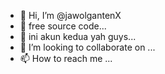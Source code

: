 - 👋 Hi, I’m @jawolgantenX
- 👀 free source code...
- 🌱 ini akun kedua yah guys...
- 💞️ I’m looking to collaborate on ...
- 📫 How to reach me ...

<!---
jawolkulon/jawolkulon is a ✨ special ✨ repository because its `README.md` (this file) appears on your GitHub profile.
You can click the Preview link to take a look at your changes.
--->
